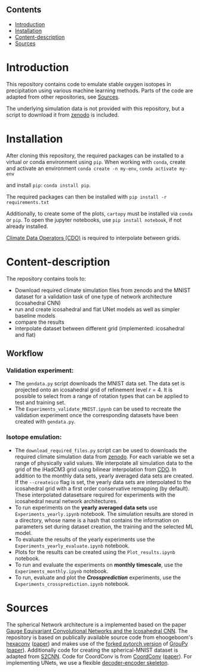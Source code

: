 ## Contents

* [Introduction](#Introduction)
* [Installation](#Installation)
* [Content-description](#Content-description)
* [Sources](#Sources)


# Introduction

This repository contains code to emulate stable oxygen isotopes in precipitation using various machine learning methods. Parts of the code are adapted from other repositories, see [Sources](#Sources).

The underlying simulation data is not provided with this repository, but a script to download it from [zenodo](https://zenodo.org/record/6610684) is included.






# Installation

After cloning this repository, the required packages can be installed to a virtual or conda environment using `pip`. When working with `conda`, create and activate an environment 
`conda create -n my-env`,
`conda activate my-env`

and install `pip`:
`conda install pip`.

The required packages can then be installed with 
`pip install -r requirements.txt`

Additionally, to create some of the plots, `cartopy` must be installed via `conda` or `pip`. To open the jupyter notebooks, use `pip install notebook`, if not already installed.

[Climate Data Operators (CDO)](https://code.mpimet.mpg.de/projects/cdo/) is required to interpolate between grids.


# Content-description
The repository contains tools to:
* Download required climate simulation files from zenodo and the MNIST dataset for a validation task of one type of network architecture (icosahedral CNN)
* run and create icosahedral and flat UNet models as well as simpler baseline models
* compare the results
* interpolate dataset between different grid (implemented: icosahedral and flat)

## Workflow

### Validation experiment:
* The ```gendata.py``` script downloads the MNIST data set. The data set is projected onto an icosahedral grid of refinement level $r=4$. It is possible to select from a range of rotation types that can be applied to test and training set.
* The ```Experiments_validate_MNIST.ipynb``` can be used to recreate the validation experiment once the corresponding datasets have been created with ```gendata.py```.

### Isotope emulation:
* The ```download_required_files.py``` script can be used to downloads the required climate simulation data from [zenodo](https://zenodo.org/record/6610684). For each variable we set a range of physically valid values. We interpolate all simulation data to the grid of the iHadCM3 grid using bilinear interpolation from [CDO](https://code.mpimet.mpg.de/projects/cdo/). In addition to the monthly data sets, yearly averaged data sets are created. If the ```--createico``` flag is set, the yearly data sets are interpolated to the icosahedral grid with a first order conservative remapping (by default). These interpolated datasetsare required for experiments with the icosahedral neural network architectures. 
* To run experiments on the **yearly averaged data sets** use ```Experiments_yearly.ipynb``` notebook. The simulation results are stored in a directory, whose name is a hash that contains the information on parameters set during dataset creation, the training and the selected ML model.
* To evaluate the results of the yearly experiments use the ```Experiments_yearly_evaluate.ipynb``` notebook.
* Plots for the results can be created using the ```Plot_results.ipynb``` notebook.
* To run and evaluate the experiments on **monthly timescale**, use the ```Experiments_monthly.ipynb``` notebook.
* To run, evaluate and plot the ***Crossprediction*** experiments, use the ```Experiments_crossprediction.ipynb``` notebook.

# Sources

The spherical Network architecture is a implemented based on the paper [Gauge Equivariant Convolutional Networks and the Icosahedral CNN](http://proceedings.mlr.press/v97/cohen19d/cohen19d.pdf).
The repository is based on publically available source code from ehoogeboom's [hexaconv](https://github.com/ehoogeboom/hexaconv) ([paper](https://arxiv.org/pdf/1803.02108.pdf))
and makes use of the [forked pytorch version](https://github.com/adambielski/GrouPy) of [GrouPy](https://github.com/tscohen/GrouPy) ([paper](https://arxiv.org/pdf/1602.07576.pdf)). 
Additionally code for creating the spherical-MNIST dataset is adapted from [S2CNN](https://github.com/jonas-koehler/s2cnn).
Code for CoordConv is from [CoordConv](https://github.com/walsvid/CoordConv) ([paper](https://proceedings.neurips.cc/paper/2018/file/60106888f8977b71e1f15db7bc9a88d1-Paper.pdf)). For implementing UNets, we use a flexible [decoder-encoder skeleton](https://github.com/imagirom/ConfNets).
